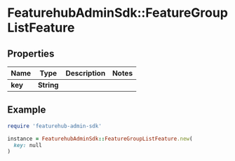 # FeaturehubAdminSdk::FeatureGroupListFeature

## Properties

| Name | Type | Description | Notes |
| ---- | ---- | ----------- | ----- |
| **key** | **String** |  |  |

## Example

```ruby
require 'featurehub-admin-sdk'

instance = FeaturehubAdminSdk::FeatureGroupListFeature.new(
  key: null
)
```

